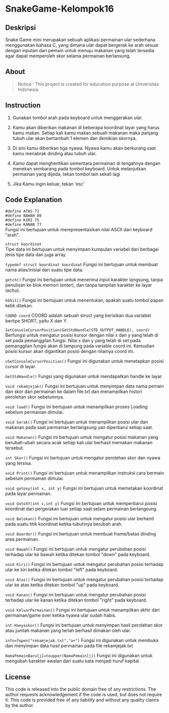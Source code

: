 # SnakeGame-Kelompok16

## Deskripsi
Snake Game mini merupakan sebuah aplikasi permainan ular sederhana menggunakan bahasa C, yang dimana ular dapat bergerak ke arah sesuai dengan inputan dari pemain untuk menuju makanan yang telah tersedia agar dapat memperoleh skor selama permainan berlansung.

## About
>Notice : This project is created for education purpose at Universitas Indonesia.

## Instruction
1. Gunakan tombol arah pada keyboard untuk menggerakan ular.

2. Kamu akan diberikan makanan di beberapa koordinat layar yang harus kamu makan. Setiap kali kamu makan sebuah makanan maka panjang tubuh ular akan bertambah 1 elemen dan demikian skornya.

3. Di sini kamu diberikan tiga nyawa. Nyawa kamu akan berkurang saat kamu menabrak dinding atau tubuh ular.

4. Kamu dapat menghentikan sementara permainan di tengahnya dengan menekan sembarang pada tombol keyboard. Untuk melanjutkan permainan yang dijeda, tekan tombol lain sekali lagi

5. Jika Kamu ingin keluar, tekan 'esc'


## Code Explanation

`#define ATAS 72`  
`#define BAWAH 80`  
`#define KIRI 75`  
`#define KANAN 77`  
Fungsi ini bertujuan untuk merepresentasikan nilai ASCII dari keyboard "arah".

`struct koordinat`  
Tipe data ini bertujuan untuk menyimpan kumpulan variabel dari berbagai jenis tipe data dan juga array.

`typedef struct koordinat koordinat` 
Fungsi ini bertujuan untuk membuat nama alias/inisial dari suatu tipe data.

`getch()`
Fungsi ini bertujuan untuk menerima input karakter langsung, tanpa penulisan ke blok memori (enter), dan tanpa tampilan karakter ke layar (echo).

`kbhit()` 
 Fungsi ini bertujuan untuk menentukan, apakah suatu tombol papan ketik ditekan.

`COORD coord` 
COORD adalah sebuah struct yang berisikan dua variabel bertipe SHORT, yaitu X dan Y.

`SetConsoleCursorPosition(GetStdHandle(STD_OUTPUT_HANDLE), coord)`
Berfungsi untuk mengatur posisi kursor dengan nilai x dan y yang telah di set pada pemanggilan fungsi. Nilai x dan y yang telah di set pada pemanggilan fungsi akan di tampung pada variable coord ini. Kemudian posisi kursor akan digantikan posisi dengan nilainya coord ini.

`vSetConsoleCursorPosition()` 
Fungsi ini digunakan untuk menetapkan posisi cursor di layar. 

`GetStdHandle()`
Fungsi yang digunakan untuk mendapatkan handle ke layar.

`void rekamjejak()`
Fungsi ini bertujuan untuk menyimpan data nama pemain dan skor dari permainan ke dalam file.txt dan menampilkan histori perolehan skor sebelumnya.

`void load()`
Fungsi ini bertujuan untuk menampilkan proses Loading sebelum permainan dimulai.

`void Gerak()`
Fungsi ini bertujuan untuk menampilkan posisi ular dan makanan pada saat permainan berlangsung yan diperbarui setiap saat.

`void Makanan()` 
Fungsi ini bertujuan untuk mengatur posisi makanan yang berubah-ubah secara acak setiap kali ular berhasil memakan makanan tersebut.

`int Skor()` 
Fungsi ini bertujuan untuk mengatur perolehan skor dan nyawa yang tersisa.

`void Print()`
Fungsi ini bertujuan untuk menampilkan instruksi cara bermain sebelum permainan dimulai.

`void gotoxy(int x, int y)`
Fungsi ini bertujuan untuk memetakan koordinat pada layar permainan.

`void GotoXY(int x,int y)` 
Fungsi ini bertujuan untuk memperbarui posisi koordinat dari pergerakan luar setiap saat selam permainan berlangsung.

`void Belokan()` 
Fungsi ini bertujuan untuk mengatur posisi ular berhenti pada suatu titik koordinat ketika tubuhnya berubah arah.

`void Boarder()` 
Fungsi ini bertujuan untuk membuat frame/batas dinding area permainan.

`void Bawah()` 
Fungsi ini bertujuan untuk mengatur perubahan posisi terhadap ular ke bawah ketika ditekan tombol "down" pada keyboard.

`void Kiri()` 
Fungsi ini bertujuan untuk mengatur perubahan posisi terhadap ular ke kiri ketika ditekan tombol "left" pada keyboard.

`void Atas()` 
Fungsi ini bertujuan untuk mengatur perubahan posisi terhadap ular ke atas ketika ditekan tombol "up" pada keyboard.

`void Kanan()` 
Fungsi ini bertujuan untuk mengatur perubahan posisi terhadap ular ke kanan ketika ditekan tombol "right" pada keyboard.

`void KeluarPermainan()` 
Fungsi ini bertujuan untuk menampilkan akhir dari permainan/game over ketika nyawa ular sudah habis.

`int Hanyaskor()` 
Fungsi ini bertujuan untuk menyimpan hasil perolehan skor atau jumlah makanan yang terlah berhasil dimakan oleh ular. 

`info=fopen("rekamjejak.txt","a+")`
Fungsi ini digunakan untuk membuka dan menyimpan data hasil permainan pada file rekamjejak.txt

`NamaPemainBaru[j]=toupper(NamaPemain[j])`
Fungsi ini digunakan untuk mengubah karakter awalan dari suatu kata menjadi huruf kapital.

## License
This code is released into the public domain free of any restrictions. The author requests acknowledgement if the code is used, but does not require it. This code is provided free of any liability and without any quality claims by the author.
